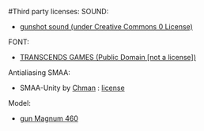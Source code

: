 #Third party licenses:
SOUND:
- [gunshot sound (under Creative Commons 0 License)](https://www.freesound.org/people/Xenonn/sounds/128294/)

FONT:
- [TRANSCENDS GAMES (Public Domain [not a license])](https://fontlibrary.org/en/font/transcends-games)

Antialiasing SMAA:
- SMAA-Unity by [Chman](https://github.com/Chman/SMAA-Unity) : [license](https://github.com/Chman/SMAA-Unity/blob/master/LICENSE.txt)

Model:
- [gun Magnum 460](https://github.com/TheGoodFella/magnum460Blend)
